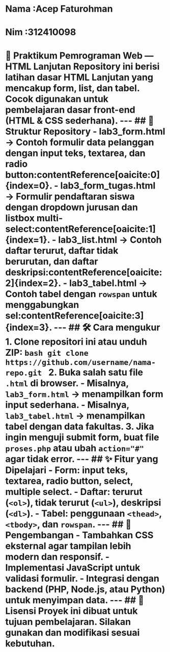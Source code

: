 # Nama :Acep Faturohman
# Nim  :312410098

# 🚀 Praktikum Pemrograman Web — HTML Lanjutan Repository ini berisi latihan dasar **HTML Lanjutan** yang mencakup form, list, dan tabel. Cocok digunakan untuk pembelajaran dasar front-end (HTML & CSS sederhana). --- ## 📂 Struktur Repository - **lab3_form.html** → Contoh formulir data pelanggan dengan input teks, textarea, dan radio button:contentReference[oaicite:0]{index=0}. - **lab3_form_tugas.html** → Formulir pendaftaran siswa dengan dropdown jurusan dan listbox multi-select:contentReference[oaicite:1]{index=1}. - **lab3_list.html** → Contoh daftar terurut, daftar tidak berurutan, dan daftar deskripsi:contentReference[oaicite:2]{index=2}. - **lab3_tabel.html** → Contoh tabel dengan `rowspan` untuk menggabungkan sel:contentReference[oaicite:3]{index=3}. --- ## 🛠️ Cara mengukur 1. Clone repositori ini atau unduh ZIP: ```bash git clone https://github.com/username/nama-repo.git ``` 2. Buka salah satu file `.html` di browser. - Misalnya, `lab3_form.html` → menampilkan form input sederhana. - Misalnya, `lab3_tabel.html` → menampilkan tabel dengan data fakultas. 3. Jika ingin menguji submit form, buat file `proses.php` atau ubah `action="#"` agar tidak error. --- ## ✨ Fitur yang Dipelajari - **Form**: input teks, textarea, radio button, select, multiple select. - **Daftar**: terurut (`<ol>`), tidak terurut (`<ul>`), deskripsi (`<dl>`). - **Tabel**: penggunaan `<thead>`, `<tbody>`, dan `rowspan`. --- ## 🔧 Pengembangan - Tambahkan **CSS eksternal** agar tampilan lebih modern dan responsif. - Implementasi **JavaScript** untuk validasi formulir. - Integrasi dengan **backend** (PHP, Node.js, atau Python) untuk menyimpan data. --- ## 📜 Lisensi Proyek ini dibuat untuk tujuan pembelajaran. Silakan gunakan dan modifikasi sesuai kebutuhan.
